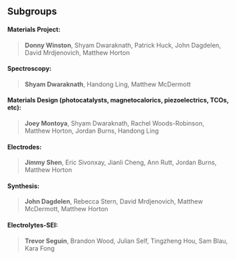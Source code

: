 ## Subgroups <a name="sgs"></a>

#### Materials Project:
> **Donny Winston**, Shyam Dwaraknath, Patrick Huck, John Dagdelen, David Mrdjenovich, Matthew Horton

#### Spectroscopy:
> **Shyam Dwaraknath**, Handong Ling, Matthew McDermott

#### Materials Design (photocatalysts, magnetocalorics, piezoelectrics, TCOs, etc):
> **Joey Montoya**, Shyam Dwaraknath, Rachel Woods-Robinson, Matthew Horton, Jordan Burns, Handong Ling

#### Electrodes:
> **Jimmy Shen**, Eric Sivonxay, Jianli Cheng, Ann Rutt, Jordan Burns, Matthew Horton

#### Synthesis:
> **John Dagdelen**, Rebecca Stern, David Mrdjenovich, Matthew McDermott, Matthew Horton

#### Electrolytes-SEI:
> **Trevor Seguin**, Brandon Wood, Julian Self, Tingzheng Hou, Sam Blau, Kara Fong
